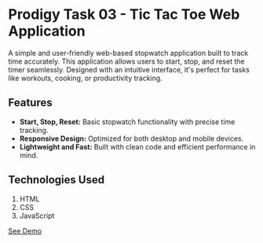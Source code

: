# Prodigy Task 03 - Tic Tac Toe Web Application

A simple and user-friendly web-based stopwatch application built to track time accurately. This application allows users to start, stop, and reset the timer seamlessly. Designed with an intuitive interface, it's perfect for tasks like workouts, cooking, or productivity tracking.

## Features

- **Start, Stop, Reset:** Basic stopwatch functionality with precise time tracking.
- **Responsive Design:** Optimized for both desktop and mobile devices.
- **Lightweight and Fast:** Built with clean code and efficient performance in mind.

## Technologies Used

1. HTML  
2. CSS  
3. JavaScript  

[See Demo](http://127.0.0.1:5500/index.html)

